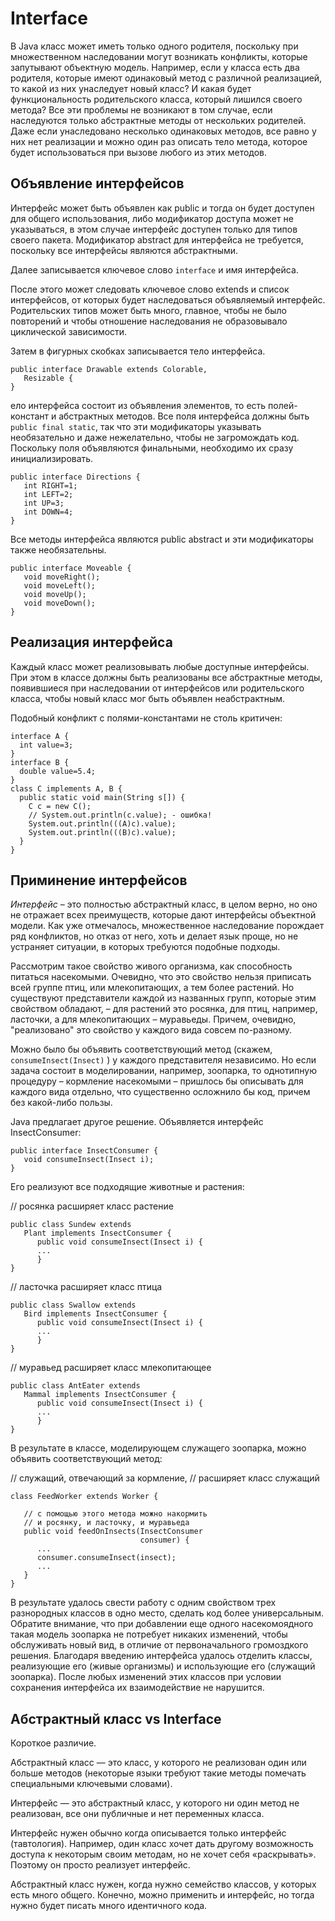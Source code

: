 Interface
=======================================
 В Java класс может иметь только одного родителя, поскольку при множественном наследовании могут возникать конфликты, которые запутывают объектную модель. Например, если у класса есть два родителя, которые имеют одинаковый метод с различной реализацией, то какой из них унаследует новый класс? И какая будет функциональность родительского класса, который лишился своего метода?
 Все эти проблемы не возникают в том случае, если наследуются только абстрактные методы от нескольких родителей. Даже если унаследовано несколько одинаковых методов, все равно у них нет реализации и можно один раз описать тело метода, которое будет использоваться при вызове любого из этих методов.
 
 ## Объявление интерфейсов
 
 Интерфейс может быть объявлен как public и тогда он будет доступен для общего использования, либо модификатор доступа может не указываться, в этом случае интерфейс доступен только для типов своего пакета. Модификатор abstract для интерфейса не требуется, поскольку все интерфейсы являются абстрактными. 
 
 Далее записывается ключевое слово `interface` и имя интерфейса.

После этого может следовать ключевое слово extends и список интерфейсов, от которых будет наследоваться объявляемый интерфейс. Родительских типов может быть много, главное, чтобы не было повторений и чтобы отношение наследования не образовывало циклической зависимости.

Затем в фигурных скобках записывается тело интерфейса.

```
public interface Drawable extends Colorable, 
   Resizable {
}
```

ело интерфейса состоит из объявления элементов, то есть полей-констант и абстрактных методов. Все поля интерфейса должны быть `public final static`, так что эти модификаторы указывать необязательно и даже нежелательно, чтобы не загромождать код. Поскольку поля объявляются финальными, необходимо их сразу инициализировать.
```
public interface Directions {
   int RIGHT=1;
   int LEFT=2;
   int UP=3;
   int DOWN=4;
}
```
Все методы интерфейса являются public abstract и эти модификаторы также необязательны.
```
public interface Moveable {
   void moveRight();
   void moveLeft();
   void moveUp();
   void moveDown();
}
```
## Реализация интерфейса

Каждый класс может реализовывать любые доступные интерфейсы. При этом в классе должны быть реализованы все абстрактные методы, появившиеся при наследовании от интерфейсов или родительского класса, чтобы новый класс мог быть объявлен неабстрактным.


Подобный конфликт с полями-константами не столь критичен:
```
interface A {
  int value=3;
}
interface B {
  double value=5.4;
}
class C implements A, B {
  public static void main(String s[]) {
    C c = new C();
    // System.out.println(c.value); - ошибка!
    System.out.println(((A)c).value);
    System.out.println(((B)c).value);
  }
}
```

## Приминение интерфейсов

*Интерфейс* – это полностью абстрактный класс, в целом верно, но оно не отражает всех преимуществ, которые дают интерфейсы объектной модели. Как уже отмечалось, множественное наследование порождает ряд конфликтов, но отказ от него, хоть и делает язык проще, но не устраняет ситуации, в которых требуются подобные подходы.

Рассмотрим такое свойство живого организма, как способность питаться насекомыми. Очевидно, что это свойство нельзя приписать всей группе птиц, или млекопитающих, а тем более растений. Но существуют представители каждой из названных групп, которые этим свойством обладают, – для растений это росянка, для птиц, например, ласточки, а для млекопитающих – муравьеды. Причем, очевидно, "реализовано" это свойство у каждого вида совсем по-разному.

Можно было бы объявить соответствующий метод (скажем, `consumeInsect(Insect)` ) у каждого представителя независимо. Но если задача состоит в моделировании, например, зоопарка, то однотипную процедуру – кормление насекомыми – пришлось бы описывать для каждого вида отдельно, что существенно осложнило бы код, причем без какой-либо пользы.

Java предлагает другое решение. Объявляется интерфейс InsectConsumer:
```
public interface InsectConsumer {
   void consumeInsect(Insect i);
}
```
Его реализуют все подходящие животные и растения:

// росянка расширяет класс растение
```
public class Sundew extends 
   Plant implements InsectConsumer {
      public void consumeInsect(Insect i) {
      ...
      }
}
```
// ласточка расширяет класс птица
```
public class Swallow extends 
   Bird implements InsectConsumer {
      public void consumeInsect(Insect i) {
      ...
      }
}
```
// муравьед расширяет класс млекопитающее
```
public class AntEater extends 
   Mammal implements InsectConsumer {
      public void consumeInsect(Insect i) {
      ...
      }
}
```
В результате в классе, моделирующем служащего зоопарка, можно объявить соответствующий метод:

// служащий, отвечающий за кормление, 
// расширяет класс служащий
```
class FeedWorker extends Worker {

   // с помощью этого метода можно накормить
   // и росянку, и ласточку, и муравьеда
   public void feedOnInsects(InsectConsumer 
                             consumer) {
      ...
      consumer.consumeInsect(insect);
      ...
   }
}
```
В результате удалось свести работу с одним свойством трех разнородных классов в одно место, сделать код более универсальным. Обратите внимание, что при добавлении еще одного насекомоядного такая модель зоопарка не потребует никаких изменений, чтобы обслуживать новый вид, в отличие от первоначального громоздкого решения. Благодаря введению интерфейса удалось отделить классы, реализующие его (живые организмы) и использующие его (служащий зоопарка). После любых изменений этих классов при условии сохранения  интерфейса их взаимодействие не нарушится.

## Абстрактный класс vs Interface
Короткое различие.

Абстрактный класс — это класс, у которого не реализован один или больше методов (некоторые языки требуют такие методы помечать специальными ключевыми словами).

Интерфейс — это абстрактный класс, у которого ни один метод не реализован, все они публичные и нет переменных класса.

Интерфейс нужен обычно когда описывается только интерфейс (тавтология). Например, один класс хочет дать другому возможность доступа к некоторым своим методам, но не хочет себя «раскрывать». Поэтому он просто реализует интерфейс.

Абстрактный класс нужен, когда нужно семейство классов, у которых есть много общего. Конечно, можно применить и интерфейс, но тогда нужно будет писать много идентичного кода.

